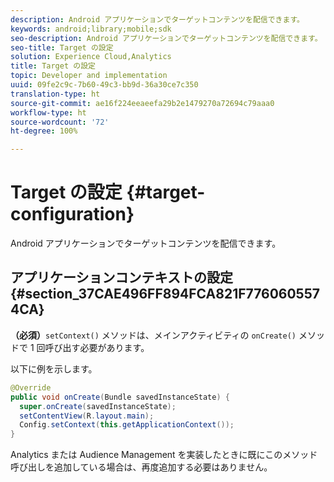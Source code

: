 ```yaml
---
description: Android アプリケーションでターゲットコンテンツを配信できます。
keywords: android;library;mobile;sdk
seo-description: Android アプリケーションでターゲットコンテンツを配信できます。
seo-title: Target の設定
solution: Experience Cloud,Analytics
title: Target の設定
topic: Developer and implementation
uuid: 09fe2c9c-7b60-49c3-bb9d-36a30ce7c350
translation-type: ht
source-git-commit: ae16f224eeaeefa29b2e1479270a72694c79aaa0
workflow-type: ht
source-wordcount: '72'
ht-degree: 100%

---
```



# Target の設定 {#target-configuration}

Android アプリケーションでターゲットコンテンツを配信できます。

## アプリケーションコンテキストの設定 {#section_37CAE496FF894FCA821F7760605574CA}

**（必須）**`setContext()` メソッドは、メインアクティビティの `onCreate()` メソッドで 1 回呼び出す必要があります。

以下に例を示します。

```java
@Override 
public void onCreate(Bundle savedInstanceState) { 
  super.onCreate(savedInstanceState); 
  setContentView(R.layout.main); 
  Config.setContext(this.getApplicationContext()); 
}
```

Analytics または Audience Management を実装したときに既にこのメソッド呼び出しを追加している場合は、再度追加する必要はありません。
